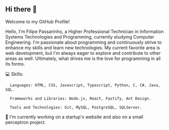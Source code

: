 ## Hi there 👋

Welcome to my GitHub Profile! 

Hello, I'm Filipe Passarinho, a Higher Professional Technician in Information Systems Technologies and Programming, currently studying Computer Engineering. I'm passionate about programming and continuously strive to enhance my skills and learn new technologies. My current favorite area is web development, but I'm always eager to explore and contribute to other areas as well. Ultimately, what drives me is the love for programming in all its forms.

  💻 Skills:
  
      Languages: HTML, CSS, Javascript, Typescript, Python, C, C#, Java, SQL.
      
      Frameworks and Libraries: Node.js, React, Fastify, Ant Design.
      
      Tools and Technologies: Git, MySQL, PostgreSQL, SQLServer.


  🔭 I'm currently working on a startup's website and also on a small perceptron project.


